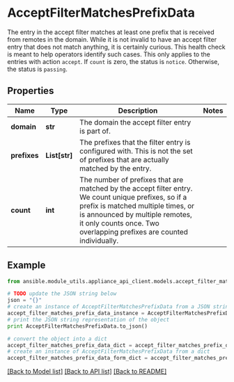 # AcceptFilterMatchesPrefixData

The entry in the accept filter matches at least one prefix that is received from remotes in the domain. While it is not invalid to have an accept filter entry that does not match anything, it is certainly curious. This health check is meant to help operators identify such cases. This only applies to the entries with action `accept`.  If `count` is zero, the status is `notice`. Otherwise, the status is `passing`. 

## Properties

Name | Type | Description | Notes
------------ | ------------- | ------------- | -------------
**domain** | **str** | The domain the accept filter entry is part of.  | 
**prefixes** | **List[str]** | The prefixes that the filter entry is configured with. This is not the set of prefixes that are actually matched by the entry.  | 
**count** | **int** | The number of prefixes that are matched by the accept filter entry. We count unique prefixes, so if a prefix is matched multiple times, or is announced by multiple remotes, it only counts once. Two overlapping prefixes are counted individually.  | 

## Example

```python
from ansible.module_utils.appliance_api_client.models.accept_filter_matches_prefix_data import AcceptFilterMatchesPrefixData

# TODO update the JSON string below
json = "{}"
# create an instance of AcceptFilterMatchesPrefixData from a JSON string
accept_filter_matches_prefix_data_instance = AcceptFilterMatchesPrefixData.from_json(json)
# print the JSON string representation of the object
print AcceptFilterMatchesPrefixData.to_json()

# convert the object into a dict
accept_filter_matches_prefix_data_dict = accept_filter_matches_prefix_data_instance.to_dict()
# create an instance of AcceptFilterMatchesPrefixData from a dict
accept_filter_matches_prefix_data_form_dict = accept_filter_matches_prefix_data.from_dict(accept_filter_matches_prefix_data_dict)
```
[[Back to Model list]](../README.md#documentation-for-models) [[Back to API list]](../README.md#documentation-for-api-endpoints) [[Back to README]](../README.md)


